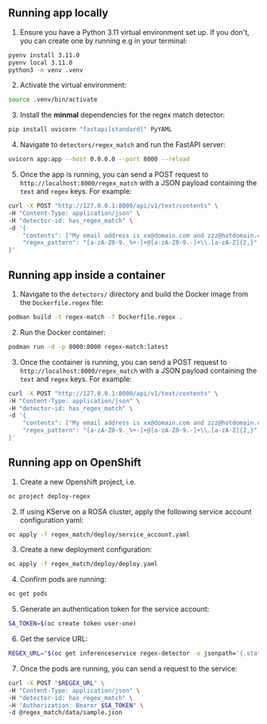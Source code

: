 ## Running app locally

1. Ensure you have a Python 3.11 virtual environment set up. If you don't, you can create one by running e.g in your terminal:

```bash
pyenv install 3.11.0
pyenv local 3.11.0
python3 -m venv .venv
```

2. Activate the virtual environment:

```bash
source .venv/bin/activate
```

3. Install the __minmal__ dependencies for the regex match detector:

```bash
pip install uvicorn "fastapi[standard]" PyYAML
```

4. Navigate to `detectors/regex_match` and run the FastAPI server:

```bash
uvicorn app:app --host 0.0.0.0 --port 8000 --reload
```

5. Once the app is running, you can send a POST request to `http://localhost:8000/regex_match` with a JSON payload containing the `text` and `regex` keys. For example:

```bash
curl -X POST "http://127.0.0.1:8000/api/v1/text/contents" \
-H "Content-Type: application/json" \
-H "detector-id: has_regex_match" \
-d '{
    "contents": ["My email address is xx@domain.com and zzz@hotdomain.co.uk"],
    "regex_pattern": "[a-zA-Z0-9._%+-]+@[a-zA-Z0-9.-]+\\.[a-zA-Z]{2,}"
}'
```

## Running app inside a container

1. Navigate to the `detectors/` directory and build the Docker image from the `Dockerfile.regex` file:

```bash
podman build -t regex-match -f Dockerfile.regex .  
```

2. Run the Docker container:

```bash
podman run -d -p 8000:8000 regex-match:latest      
```

3. Once the container is running, you can send a POST request to `http://localhost:8000/regex_match` with a JSON payload containing the `text` and `regex` keys. For example:

```bash
curl -X POST "http://127.0.0.1:8000/api/v1/text/contents" \
-H "Content-Type: application/json" \
-H "detector-id: has_regex_match" \
-d '{
    "contents": ["My email address is xx@domain.com and zzz@hotdomain.co.uk"],
    "regex_pattern": "[a-zA-Z0-9._%+-]+@[a-zA-Z0-9.-]+\\.[a-zA-Z]{2,}"
}'
```

## Running app on OpenShift

1. Create a new Openshift project, i.e.

```bash
oc project deploy-regex
```

2. If using KServe on a ROSA cluster, apply the following service account configuration yaml:

```bash
oc apply -f regex_match/deploy/service_account.yaml
```

3. Create a new deployment configuration:

```bash
oc apply -f regex_match/deploy/deploy.yaml
```

4. Confirm pods are running:

```bash
oc get pods
```

5. Generate an authentication token for the service account:

```bash
SA_TOKEN=$(oc create token user-one) 
```

6. Get the service URL:

```bash
REGEX_URL="$(oc get inferenceservice regex-detector -o jsonpath='{.status.url}')/api/v1/text/contents"
```

7. Once the pods are running, you can send a request to the service:

```bash
curl -X POST "$REGEX_URL" \
-H "Content-Type: application/json" \
-H "detector-id: has_regex_match" \
-H "Authorization: Bearer $SA_TOKEN" \
-d @regex_match/data/sample.json
```
